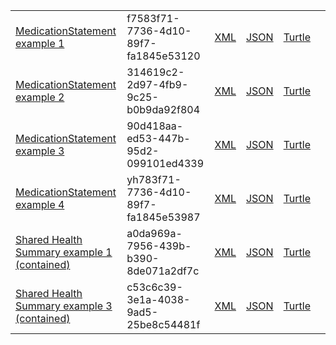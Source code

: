 <table class="list" width="100%">
            <tr>
                <td><a href="MedicationStatement-f7583f71-7736-4d10-89f7-fa1845e53120.html">MedicationStatement example 1</a></td>
                <td>f7583f71-7736-4d10-89f7-fa1845e53120</td>
                <td><a href="MedicationStatement-f7583f71-7736-4d10-89f7-fa1845e53120.xml.html">XML</a></td>
                <td><a href="MedicationStatement-f7583f71-7736-4d10-89f7-fa1845e53120.json.html">JSON</a></td>
                <td><a href="MedicationStatement-f7583f71-7736-4d10-89f7-fa1845e53120.ttl.html">Turtle</a></td>
                <td></td>
            </tr>
            <tr>
                <td><a href="MedicationStatement-314619c2-2d97-4fb9-9c25-b0b9da92f804.html">MedicationStatement example 2</a></td>
                <td>314619c2-2d97-4fb9-9c25-b0b9da92f804</td>
                <td><a href="MedicationStatement-314619c2-2d97-4fb9-9c25-b0b9da92f804.xml.html">XML</a></td>
                <td><a href="MedicationStatement-314619c2-2d97-4fb9-9c25-b0b9da92f804.json.html">JSON</a></td>
                <td><a href="MedicationStatement-314619c2-2d97-4fb9-9c25-b0b9da92f804.ttl.html">Turtle</a></td>
                <td></td>
            </tr>
            <tr>
                <td><a href="MedicationStatement-90d418aa-ed53-447b-95d2-099101ed4339.html">MedicationStatement example 3</a></td>
                <td>90d418aa-ed53-447b-95d2-099101ed4339</td>
                <td><a href="MedicationStatement-90d418aa-ed53-447b-95d2-099101ed4339.xml.html">XML</a></td>
                <td><a href="MedicationStatement-90d418aa-ed53-447b-95d2-099101ed4339.json.html">JSON</a></td>
                <td><a href="MedicationStatement-90d418aa-ed53-447b-95d2-099101ed4339.ttl.html">Turtle</a></td>
                <td></td>
            </tr>
            <tr>
                <td><a href="MedicationStatement-yh783f71-7736-4d10-89f7-fa1845e53987.html">MedicationStatement example 4</a></td>
                <td>yh783f71-7736-4d10-89f7-fa1845e53987</td>
                <td><a href="MedicationStatement-yh783f71-7736-4d10-89f7-fa1845e53987.xml.html">XML</a></td>
                <td><a href="MedicationStatement-yh783f71-7736-4d10-89f7-fa1845e53987.json.html">JSON</a></td>
                <td><a href="MedicationStatement-yh783f71-7736-4d10-89f7-fa1845e53987.ttl.html">Turtle</a></td>
                <td></td>
            </tr>
            <tr>
                <td><a href="Composition-a0da969a-7956-439b-b390-8de071a2df7c.html">Shared Health Summary example 1 (contained)</a></td>
                <td>a0da969a-7956-439b-b390-8de071a2df7c</td>
                <td><a href="Composition-a0da969a-7956-439b-b390-8de071a2df7c.xml.html">XML</a></td>
                <td><a href="Composition-a0da969a-7956-439b-b390-8de071a2df7c.json.html">JSON</a></td>
                <td><a href="Composition-a0da969a-7956-439b-b390-8de071a2df7c.ttl.html">Turtle</a></td>
                <td></td>
            </tr>
            <tr>
                <td><a href="Composition-c53c6c39-3e1a-4038-9ad5-25be8c54481f.html">Shared Health Summary example 3 (contained)</a></td>
                <td>c53c6c39-3e1a-4038-9ad5-25be8c54481f</td>
                <td><a href="Composition-c53c6c39-3e1a-4038-9ad5-25be8c54481f.xml.html">XML</a></td>
                <td><a href="Composition-c53c6c39-3e1a-4038-9ad5-25be8c54481f.json.html">JSON</a></td>
                <td><a href="Composition-c53c6c39-3e1a-4038-9ad5-25be8c54481f.ttl.html">Turtle</a></td>
                <td></td>
            </tr>
  </table>